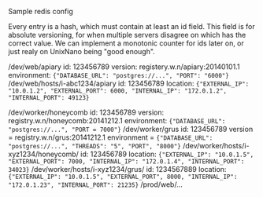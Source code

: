 Sample redis config

Every entry is a hash, which must contain at least an id field. This field is
for absolute versioning, for when multiple servers disagree on which has the
correct value. We can implement a monotonic counter for ids later on, or just
realy on UnixNano being "good enough".

/dev/web/apiary
    id: 123456789 
    version: registery.w.n/apiary:20140101.1
    environment: `{"DATABASE_URL": "postgres://...",
                   "PORT": "6000"}`
/dev/web/hosts/i-abc1234/apiary
    id: 123456789
    location: `{"EXTERNAL_IP": "10.0.1.2",
                "EXTERNAL_PORT": 6000,
                "INTERNAL_IP": "172.0.1.2",
                "INTERNAL_PORT": 49123}`

/dev/worker/honeycomb
    id: 123456789
    version: registry.w.n/honeycomb:20141212.1
    environment: `{"DATABASE_URL": "postgres://...",
                   "PORT = 7000"}`
/dev/worker/grus
    id: 123456789
    version = registry.w.n/grus:20141212.1
    environment = `{"DATABASE_URL": "postgres://...",
                    "THREADS": "5",
                    "PORT", "8000"}`
/dev/worker/hosts/i-xyz1234/honeycomb/
    id: 123456789
    location: `{"EXTERNAL_IP": "10.0.1.5",
                "EXTERNAL_PORT": 7000,
				"INTERNAL_IP": "172.0.1.4",
				"INTERNAL_PORT": 34023}`
/dev/worker/hosts/i-xyz1234/grus/
    id: 1234567889
    location: `{"EXTERNAL_IP": "10.0.1.5",
                "EXTERNAL_PORT", 8000,
                "INTERNAL_IP": "172.0.1.23",
                "INTERNAL_PORT": 21235}`
/prod/web/...
